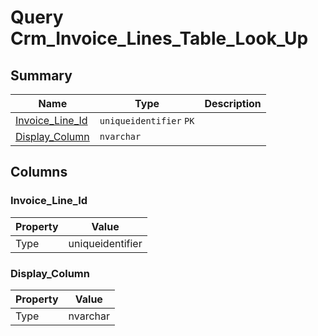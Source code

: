 # Query Crm_Invoice_Lines_Table_Look_Up


## Summary

| Name | Type | Description |
| - | - | --- |
|[Invoice_Line_Id](#invoice_line_id)|`uniqueidentifier` `PK`||
|[Display_Column](#display_column)|`nvarchar` ||

## Columns

### Invoice_Line_Id

| Property | Value |
| - | - |
|Type|uniqueidentifier|

### Display_Column

| Property | Value |
| - | - |
|Type|nvarchar|


